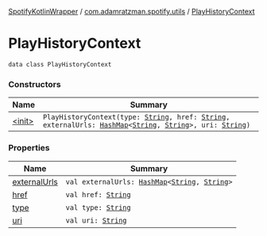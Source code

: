 [SpotifyKotlinWrapper](../../index.md) / [com.adamratzman.spotify.utils](../index.md) / [PlayHistoryContext](./index.md)

# PlayHistoryContext

`data class PlayHistoryContext`

### Constructors

| Name | Summary |
|---|---|
| [&lt;init&gt;](-init-.md) | `PlayHistoryContext(type: `[`String`](https://kotlinlang.org/api/latest/jvm/stdlib/kotlin/-string/index.html)`, href: `[`String`](https://kotlinlang.org/api/latest/jvm/stdlib/kotlin/-string/index.html)`, externalUrls: `[`HashMap`](https://kotlinlang.org/api/latest/jvm/stdlib/kotlin.collections/-hash-map/index.html)`<`[`String`](https://kotlinlang.org/api/latest/jvm/stdlib/kotlin/-string/index.html)`, `[`String`](https://kotlinlang.org/api/latest/jvm/stdlib/kotlin/-string/index.html)`>, uri: `[`String`](https://kotlinlang.org/api/latest/jvm/stdlib/kotlin/-string/index.html)`)` |

### Properties

| Name | Summary |
|---|---|
| [externalUrls](external-urls.md) | `val externalUrls: `[`HashMap`](https://kotlinlang.org/api/latest/jvm/stdlib/kotlin.collections/-hash-map/index.html)`<`[`String`](https://kotlinlang.org/api/latest/jvm/stdlib/kotlin/-string/index.html)`, `[`String`](https://kotlinlang.org/api/latest/jvm/stdlib/kotlin/-string/index.html)`>` |
| [href](href.md) | `val href: `[`String`](https://kotlinlang.org/api/latest/jvm/stdlib/kotlin/-string/index.html) |
| [type](type.md) | `val type: `[`String`](https://kotlinlang.org/api/latest/jvm/stdlib/kotlin/-string/index.html) |
| [uri](uri.md) | `val uri: `[`String`](https://kotlinlang.org/api/latest/jvm/stdlib/kotlin/-string/index.html) |
